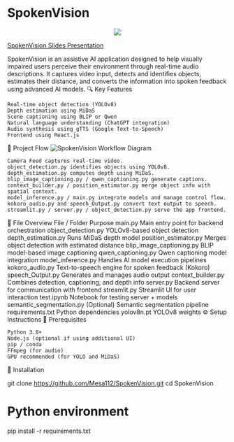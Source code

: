 # SpokenVision

<p align="center">
  <a href="https://youtube.com/shorts/gWyHpFkxIAg?feature=share">
    <img src="https://i.imgur.com/fDb4ilz.png" style="max-height: 500px; width: auto;" />
  </a>
</p>

[SpokenVision Slides Presentation](https://docs.google.com/presentation/d/1-q8HFq-ZHlbFR2NloiWQXmuxu3pfY8jJQWInpOJ0tsQ/edit?usp=sharing)


SpokenVision is an assistive AI application designed to help visually impaired users perceive their environment through real-time audio descriptions. It captures video input, detects and identifies objects, estimates their distance, and converts the information into spoken feedback using advanced AI models.
🔍 Key Features

    Real-time object detection (YOLOv8)
    Depth estimation using MiDaS
    Scene captioning using BLIP or Qwen
    Natural language understanding (ChatGPT integration)
    Audio synthesis using gTTS (Google Text-to-Speech)
    Frontend using React.js

📸 Project Flow
    ![SpokenVision Workflow Diagram](https://i.imgur.com/ImyREFn.png)

    Camera Feed captures real-time video.
    object_detection.py identifies objects using YOLOv8.
    depth_estimation.py computes depth using MiDaS.
    blip_image_captioning.py / qwen_captioning.py generate captions.
    context_builder.py / position_estimator.py merge object info with spatial context.
    model_inference.py / main.py integrate models and manage control flow.
    kokoro_audio.py and speech_Output.py convert text output to speech.
    streamlit.py / server.py / object_detection.py serve the app frontend.

📁 File Overview
File / Folder 	Purpose
main.py 	Main entry point for backend orchestration
object_detection.py 	YOLOv8-based object detection
depth_estimation.py 	Runs MiDaS depth model
position_estimator.py 	Merges object detection with estimated distance
blip_image_captioning.py 	BLIP model-based image captioning
qwen_captioning.py 	Qwen captioning model integration
model_inference.py 	Handles AI model execution pipelines
kokoro_audio.py 	Text-to-speech engine for spoken feedback (Kokoro)
speech_Output.py 	Generates and manages audio output
context_builder.py 	Combines detection, captioning, and depth info
server.py 	Backend server for communication with frontend
streamlit.py 	Streamlit UI for user interaction
test.ipynb 	Notebook for testing server + models
semantic_segmentation.py 	(Optional) Semantic segmentation pipeline
requirements.txt 	Python dependencies
yolov8n.pt 	YOLOv8 weights
⚙️ Setup Instructions
🔧 Prerequisites

    Python 3.8+
    Node.js (optional if using additional UI)
    pip / conda
    FFmpeg (for audio)
    GPU recommended (for YOLO and MiDaS)

🧪 Installation

git clone https://github.com/Mesa112/SpokenVision.git
cd SpokenVision

# Python environment
pip install -r requirements.txt
